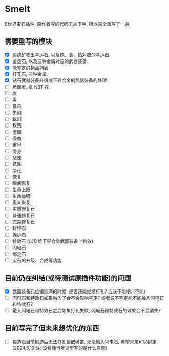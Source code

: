# Smelt
E世界宝石插件, 原作者写的代码无从下手, 所以完全重写了一遍.
## 需要重写的模块
- [x] 煅烧矿物出幸运石, 以及铁、金、钻对应的幸运石.
- [x] 鉴定石, 以及三种金属对应的武器装备.
- [x] 能鉴定的物品列表.
- [x] 打孔石, 三种金属.
- [x] 钻石武器装备升级成下界合金的武器装备的处理.
- [ ] 脆弱度, 拿 NBT 存.
- [ ] 攻
- [ ] 毒
- [ ] 暴击
- [ ] 失明
- [ ] 致幻
- [ ] 致残
- [ ] 虚弱
- [ ] 吸血
- [ ] 重甲
- [ ] 隐身
- [ ] 急速
- [ ] 抗性
- [ ] 净化
- [ ] 恢复
- [ ] 瞬间恢复
- [ ] 生命上限
- [ ] 生命加强
- [ ] 奥义恢复
- [ ] 劣质修复石
- [ ] 普通修复石
- [ ] 完美修复石
- [ ] 封印石
- [ ] 保护石
- [ ] 特效石 (以及给下界合金武器装备上特效)
- [ ] 闪电石
- [ ] 绑定石
- [ ] 宝石的升级、合成等功能.
## 目前仍在纠结(或待测试原插件功能)的问题
- [x] 武器装备孔位镶嵌满的时候, 是否还能继续打孔? 应该不能吧. (不能)
- [ ] 闪电石和特效石如果融入了会不会影响鉴定? 或者说不鉴定能不能融入闪电石和特效石?
- [ ] 融入闪电石和特效石之后如果打孔失败, 闪电石和特效石的效果会不会消失?
## 目前写完了但未来想优化的东西
- [ ] 锻造石目前锻造后无法打孔镶嵌绑定, 无法融入闪电石, 希望未来可以绑定. (2024.5.19 注: 没看懂当年这里写的是什么意思)